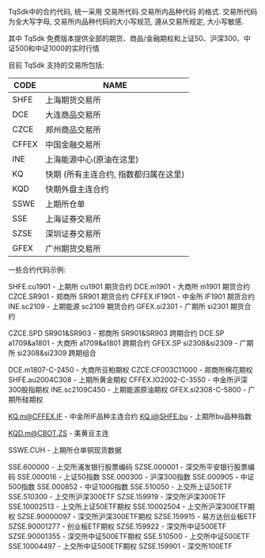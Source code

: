 TqSdk中的合约代码, 统一采用 交易所代码.交易所内品种代码 的格式. 交易所代码为全大写字母, 交易所内品种代码的大小写规范, 遵从交易所规定, 大小写敏感.

其中 TqSdk 免费版本提供全部的期货、商品/金融期权和上证50、沪深300、中证500和中证1000的实时行情

目前 TqSdk 支持的交易所包括:

|CODE|NAME|
|---|---|
|SHFE|上海期货交易所|
|DCE|大连商品交易所|
|CZCE|郑州商品交易所|
|CFFEX|中国金融交易所|
|INE|上海能源中心(原油在这里)|
|KQ|快期 (所有主连合约, 指数都归属在这里)|
|KQD|快期外盘主连合约|
|SSWE|上期所仓单|
|SSE|上海证券交易所|
|SZSE|深圳证券交易所|
|GFEX|广州期货交易所|
一些合约代码示例:

SHFE.cu1901  -  上期所 cu1901 期货合约
DCE.m1901    -  大商所 m1901 期货合约
CZCE.SR901   -  郑商所 SR901 期货合约
CFFEX.IF1901 -  中金所 IF1901 期货合约
INE.sc2109   -  上期能源 sc2109 期货合约
GFEX.si2301  -  广期所 si2301 期货合约

CZCE.SPD SR901&SR903  - 郑商所 SR901&SR903 跨期合约
DCE.SP a1709&a1801    - 大商所 a1709&a1801 跨期合约
GFEX.SP si2308&si2309 - 广期所 si2308&si2309 跨期组合

DCE.m1807-C-2450    - 大商所豆粕期权
CZCE.CF003C11000    - 郑商所棉花期权
SHFE.au2004C308     - 上期所黄金期权
CFFEX.IO2002-C-3550 - 中金所沪深300股指期权
INE.sc2109C450      - 上期能源原油期权
GFEX.si2308-C-5800  - 广期所硅期权

KQ.m@CFFEX.IF - 中金所IF品种主连合约
KQ.i@SHFE.bu - 上期所bu品种指数

KQD.m@CBOT.ZS - 美黄豆主连

SSWE.CUH - 上期所仓单铜现货数据

SSE.600000 - 上交所浦发银行股票编码
SZSE.000001 - 深交所平安银行股票编码
SSE.000016 - 上证50指数
SSE.000300 - 沪深300指数
SSE.000905 - 中证500指数
SSE.000852 - 中证1000指数
SSE.510050 - 上交所上证50ETF
SSE.510300 - 上交所沪深300ETF
SZSE.159919 - 深交所沪深300ETF
SSE.10002513 - 上交所上证50ETF期权
SSE.10002504 - 上交所沪深300ETF期权
SZSE.90000097 - 深交所沪深300ETF期权
SZSE.159915 - 易方达创业板ETF
SZSE.90001277 - 创业板ETF期权
SZSE.159922 - 深交所中证500ETF
SZSE.90001355 - 深交所中证500ETF期权
SSE.510500 - 上交所中证500ETF
SSE.10004497 - 上交所中证500ETF期权
SZSE.159901 - 深交所100ETF

